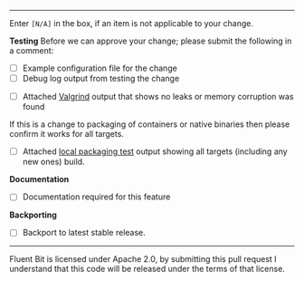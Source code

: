 <!-- Provide summary of changes -->

<!-- Issue number, if available. E.g. "Fixes #31", "Addresses #42, #77" -->

----
Enter `[N/A]` in the box, if an item is not applicable to your change.

**Testing**
Before we can approve your change; please submit the following in a comment:
- [ ] Example configuration file for the change
- [ ] Debug log output from testing the change
<!-- Invoke Fluent Bit and Valgrind as: $ valgrind ./bin/fluent-bit <args> -->
- [ ] Attached [Valgrind](https://valgrind.org/docs/manual/quick-start.html) output that shows no leaks or memory corruption was found

If this is a change to packaging of containers or native binaries then please confirm it works for all targets.
- [ ] Attached [local packaging test](./packaging/local-build-all.sh) output showing all targets (including any new ones) build.

**Documentation**
<!-- Docs can be edited at https://github.com/fluent/fluent-bit-docs -->
- [ ] Documentation required for this feature

<!--  Doc PR (not required but highly recommended) -->

**Backporting**
<!--
PRs targeting the default master branch will go into the next major release usually.
If this PR should be backported to the current or earlier releases then please submit a PR for that particular branch.
-->
- [ ] Backport to latest stable release.

<!--  Other release PR (not required but highly recommended for quick turnaround) -->
----

Fluent Bit is licensed under Apache 2.0, by submitting this pull request I understand that this code will be released under the terms of that license.
